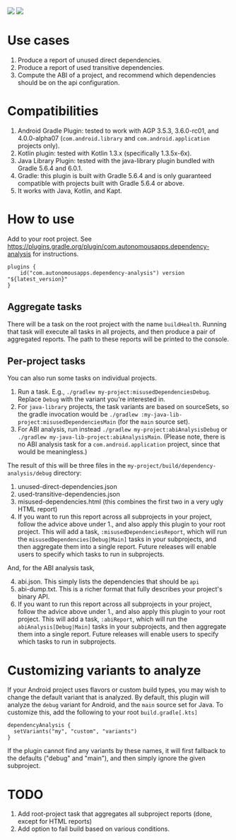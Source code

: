 <a alt="Latest version" href="https://plugins.gradle.org/plugin/com.autonomousapps.dependency-analysis">
<img src="https://img.shields.io/maven-metadata/v.svg?label=plugin%20version&metadataUrl=https%3A%2F%2Fplugins.gradle.org%2Fm2%2Fcom%2Fautonomousapps%2Fdependency-analysis%2Fcom.autonomousapps.dependency-analysis.gradle.plugin%2Fmaven-metadata.xml"/></a>

<a alt="Build Status" href="https://travis-ci.org/autonomousapps/dependency-analysis-android-gradle-plugin">
<img src="https://travis-ci.org/autonomousapps/dependency-analysis-android-gradle-plugin.svg?branch=master"/></a>


# Use cases
1. Produce a report of unused direct dependencies.
1. Produce a report of used transitive dependencies.
1. Compute the ABI of a project, and recommend which dependencies should be on the api configuration.

# Compatibilities
1. Android Gradle Plugin: tested to work with AGP 3.5.3, 3.6.0-rc01, and 4.0.0-alpha07 (`com.android.library` and `com.android.application` projects only).
1. Kotlin plugin: tested with Kotlin 1.3.x (specifically 1.3.5x-6x).
1. Java Library Plugin: tested with the java-library plugin bundled with Gradle 5.6.4 and 6.0.1.
1. Gradle: this plugin is built with Gradle 5.6.4 and is only guaranteed compatible with projects built with Gradle 5.6.4 or above.
1. It works with Java, Kotlin, and Kapt.

# How to use
Add to your root project.
See https://plugins.gradle.org/plugin/com.autonomousapps.dependency-analysis for instructions.

    plugins {
        id("com.autonomousapps.dependency-analysis") version "${latest_version}"
    }

## Aggregate tasks
There will be a task on the root project with the name `buildHealth`.
Running that task will execute all tasks in all projects, and then produce a pair of aggregated reports.
The path to these reports will be printed to the console.

## Per-project tasks
You can also run some tasks on individual projects.

1. Run a task. E.g., `./gradlew my-project:misusedDependenciesDebug`.
Replace `Debug` with the variant you're interested in. 
2. For `java-library` projects, the task variants are based on sourceSets, so the gradle invocation would be `./gradlew :my-java-lib-project:misusedDependenciesMain` (for the `main` source set).
3. For ABI analysis, run instead `./gradlew my-project:abiAnalysisDebug` or `./gradlew my-java-lib-project:abiAnalysisMain`.
(Please note, there is no ABI analysis task for a `com.android.application` project, since that would be meaningless.)

The result of this will be three files in the `my-project/build/dependency-analysis/debug` directory:
1. unused-direct-dependencies.json
2. used-transitive-dependencies.json
3. misused-dependencies.html (this combines the first two in a very ugly HTML report)
4. If you want to run this report across all subprojects in your project, follow the advice above under 1., and also apply this plugin to your root project.
This will add a task, `:misusedDependenciesReport`, which will run the `misusedDependencies[Debug|Main]` tasks in your subprojects, and then aggregate them into a single report.
Future releases will enable users to specify which tasks to run in subprojects.

And, for the ABI analysis task,

4. abi.json. This simply lists the dependencies that should be `api`
5. abi-dump.txt. This is a richer format that fully describes your project's binary API.
6. If you want to run this report across all subprojects in your project, follow the advice above under 1., and also apply this plugin to your root project.
   This will add a task, `:abiReport`, which will run the `abiAnalysis[Debug|Main]` tasks in your subprojects, and then aggregate them into a single report.
   Future releases will enable users to specify which tasks to run in subprojects.

# Customizing variants to analyze
If your Android project uses flavors or custom build types, you may wish to change the default variant that is analyzed.
By default, this plugin will analyze the `debug` variant for Android, and the `main` source set for Java.
To customize this, add the following to your root `build.gradle[.kts]`

    dependencyAnalysis {
      setVariants("my", "custom", "variants")
    }

If the plugin cannot find any variants by these names, it will first fallback to the defaults ("debug" and "main"), and then simply ignore the given subproject.

# TODO
1. Add root-project task that aggregates all subproject reports (done, except for HTML reports)
1. Add option to fail build based on various conditions.
